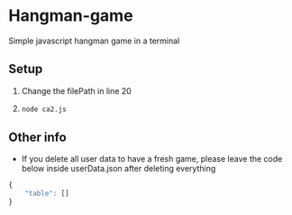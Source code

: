 # Hangman-game
Simple javascript hangman game in a terminal
## Setup
1. Change the filePath in line 20
2. ```bash
   node ca2.js
   ```
## Other info
* If you delete all user data to have a fresh game, please leave the code below inside userData.json after deleting everything
```js
{
    "table": []
}
```

